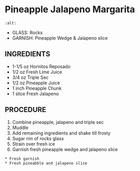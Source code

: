 # Pineapple Jalapeno Margarita

```{image} ../../images/pineappleJalapenoMargarita.jpg
:alt: 
```

* GLASS: Rocks
* GARNISH: Pineapple Wedge & Jalapeno slice

## INGREDIENTS
* 1-1/5 oz  Hornitos Reposado
* 1/2 oz    Fresh Lime Juice
* 3/4 oz    Triple Sec
* 1/2 oz    Pineapple Juice
* 1 inch    Pineapple Chunk
* 1 slice   Fresh Jalapeno

## PROCEDURE
1. Combine pineapple, jalapeno and triple sec
2. Muddle
3. Add remaining ingredients and shake till frosty
4. Sugar rim of rocks glass
5. Strain over fresh ice
6. Garnish fresh pineapple wedge and jalapeno slice

```{important}
* Fresh garnish
* Fresh pineabble and jalapeno slice
```
